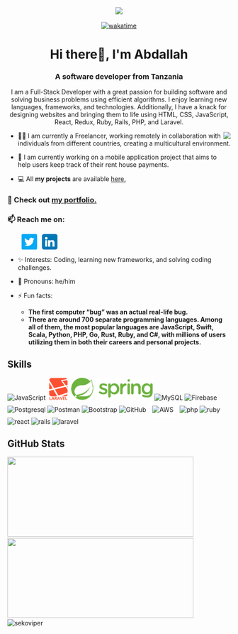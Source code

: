
<div align="center">
  <img src="https://komarev.com/ghpvc/?username=abdallahmalima&color=3f37c9">

	
[![wakatime](https://wakatime.com/badge/user/3fec9939-846d-481f-8d92-4c8ad422ac77.svg)](https://wakatime.com/@3fec9939-846d-481f-8d92-4c8ad422ac77)



</div>


<h1 align="center"> Hi there👋, I'm Abdallah</h1>
<h3 align="center">A software developer from Tanzania</h3>

<p align="center">I am a Full-Stack Developer with a great passion for building software and solving business problems using efficient algorithms. I enjoy learning new languages, frameworks, and technologies. Additionally, I have a knack for designing websites and bringing them to life using HTML, CSS, JavaScript, React, Redux, Ruby, Rails, PHP, and Laravel.</p>

<img align="right" src="https://media2.giphy.com/media/bGgsc5mWoryfgKBx1u/giphy.gif?cid=790b76112be03f92de5e356ca9c83066f76d54710feb3b75&rid=giphy.gif&ct=g">

- 👩‍💻 I am currently a Freelancer, working remotely in collaboration with individuals from different countries, creating a multicultural environment.

- 🌱 I am currently working on a mobile application project that aims to help users keep track of their rent house payments.

- 💻 All **my projects** are available [here.](https://github.com/abdallahmalima?tab=repositories)

### 🚀 Check out [my portfolio.](https://abdallahmalima.github.io/Portfolio)

### 📫 Reach me on:

<p align="left">
&nbsp; &nbsp; &nbsp; &nbsp; <a href="https://twitter.com/Softmal1" target="_blank"><img align="center" src="./images/twitter.png" alt="twitter" width="35" /></a> &nbsp;
<a href="https://www.linkedin.com/in/abdallah-malima-antony/" target="_blank"><img align="center" src="./images/linkedin.png" alt="linkedin" width="35" /></a> &nbsp;
</p>

- ✨ Interests: Coding, learning new frameworks, and solving coding challenges.

- 👦 Pronouns: he/him

- ⚡ Fun facts:
  - **The first computer “bug” was an actual real-life bug.**
  - **There are around 700 separate programming languages. Among all of them, the most popular languages are JavaScript, Swift, Scala, Python, PHP, Go, Rust, Ruby, and C#, with millions of users utilizing them in both their careers and personal projects.**

<h2 align="left">Skills</h2>
<p align="left">
<div>
	<img height="50" src="https://user-images.githubusercontent.com/25181517/117447155-6a868a00-af3d-11eb-9cfe-245df15c9f3f.png" alt="JavaScript" title="JavaScript" />
	<img height="50" src="./images/laravel-plain-wordmark.svg" alt="laravel" title="Laravel" />
	<img height="50" src="./images/spring-3.svg" alt="Spring" title="Spring" />
	<img height="50" src="https://github.com/get-icon/geticon/raw/master/icons/mysql.svg" alt="MySQL" title="MySQL" />
	<img height="50" src="https://github.com/get-icon/geticon/raw/master/icons/firebase.svg" alt="Firebase" title="Firebase" />
	<img height="50" src="https://github.com/get-icon/geticon/raw/master/icons/postgresql.svg" alt="Postgresql" title="Postgresql" />
	<img height="50" src="https://user-images.githubusercontent.com/25181517/121302453-01a67f00-c8fa-11eb-8c86-2ee00734c9a8.png" alt="Postman" title="Postman" />
	<img height="50" src="https://user-images.githubusercontent.com/25181517/121402101-c89df700-c959-11eb-8b4a-bbadf9e84b30.png" alt="Bootstrap" title="Bootstrap" />
	<img height="50" src="https://user-images.githubusercontent.com/25181517/117364276-fc4eb280-aebd-11eb-92ba-8a6ef74b7313.png" alt="GitHub" title="GitHub" />
<img height="40" src="./images/aws-icon.svg" style="background:white;padding:10px;border-radius:10px;" alt="AWS" title="AWS" />
	<img height="50" src="https://github.com/get-icon/geticon/raw/master/icons/php.svg" alt="php" title="php" />
	<img height="50" src="https://github.com/get-icon/geticon/raw/master/icons/ruby.svg" alt="ruby" title="ruby" />
	<img height="50" src="https://github.com/get-icon/geticon/raw/master/icons/react.svg" alt="react" title="react" />
	<img height="50" src="https://github.com/get-icon/geticon/raw/master/icons/rails.svg" alt="rails" title="rails" />
	<img height="50" src="https://github.com/get-icon/geticon/raw/master/icons/laravel.svg" alt="laravel" title="laravel" />

</div>

</p>

<h2 align ="left">GitHub Stats</h2>
<div>
  <img height="180" width="420" src="https://github-readme-stats-eight-theta.vercel.app/api?username=abdallahmalima&show_icons=true&theme=nightowl&count_private=true"/>
  <img height="180" width="420" src="https://github-readme-stats.vercel.app/api/top-langs/?username=abdallahmalima&show_icons=true&theme=nightowl&layout=compact"/>
<img height="180" width="420"src="https://github-readme-streak-stats.herokuapp.com/?user=abdallahmalima&show_icons=true&theme=nightowl&layout=compact" alt="sekoviper" />

</div>

